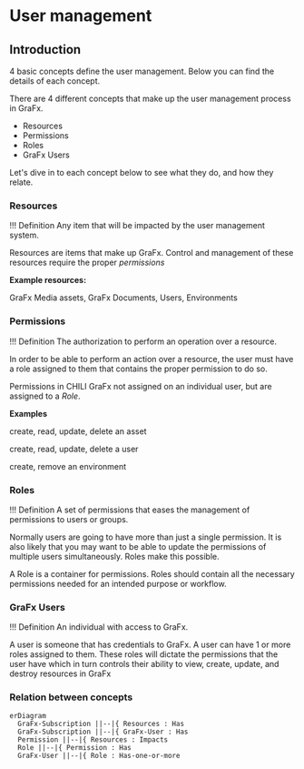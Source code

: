 # User management

## Introduction

4 basic concepts define the user management. Below you can find the details of each concept.

There are 4 different concepts that make up the user management process in GraFx.
 - Resources
 - Permissions
 - Roles
 - GraFx Users
 
Let's dive in to each concept below to see what they do, and how they relate.

### Resources

!!! Definition
	Any item that will be impacted by the user management system.
	
Resources are items that make up GraFx. Control and management of these resources require the proper _permissions_

**Example resources:**

GraFx Media assets, GraFx Documents, Users, Environments

### Permissions

!!! Definition
	The authorization to perform an operation over a resource. 

In order to be able to perform an action over a resource, the user must have a role assigned to them that contains the proper permission to do so.

Permissions in CHILI GraFx not assigned on an individual user, but are assigned to a *Role*.

**Examples**

create, read, update, delete an asset

create, read, update, delete a user

create, remove an environment

### Roles

!!! Definition
	A set of permissions that eases the management of permissions to users or groups.
  
Normally users are going to have more than just a single permission. It is also likely that you may want to be able to update the permissions of multiple users simultaneously. Roles make this possible.

A Role is a container for permissions. Roles should contain all the necessary permissions needed for an intended purpose or workflow. 


### GraFx Users

!!! Definition 
An individual with access to GraFx.
	
A user is someone that has credentials to GraFx. A user can have 1 or more roles assigned to them. These roles will dictate the permissions that the user have which in turn controls their ability to view, create, update, and destroy resources in GraFx


 
### Relation between concepts

``` mermaid
erDiagram
  GraFx-Subscription ||--|{ Resources : Has
  GraFx-Subscription ||--|{ GraFx-User : Has
  Permission ||--|{ Resources : Impacts
  Role ||--|{ Permission : Has
  GraFx-User ||--|{ Role : Has-one-or-more
```
